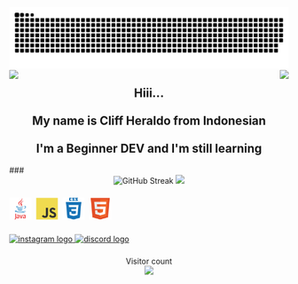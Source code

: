 <div align="center">
<picture>
  <source media="(prefers-color-scheme: dark)" srcset="https://raw.githubusercontent.com/clxf12/clxf12/output/github-contribution-grid-snake-dark.svg">
  <source media="(prefers-color-scheme: light)" srcset="https://raw.githubusercontent.com/clxf12/clxf12/output/github-contribution-grid-snake.svg">
  <img alt="github contribution grid snake animation" src="https://raw.githubusercontent.com/clxf12/clxf12/output/github-contribution-grid-snake-dark.svg">
</picture>
</div>
<div>
<img align="left" height="150" src="https://i.ibb.co/H7cCpJs/pngwing-com.png"  />
<img align="right" height="150" src="https://i.ibb.co/H7cCpJs/pngwing-com.png"  />
</div>
<div>
<h2 align="center">Hiii...<br><br><a>My name is Cliff Heraldo from Indonesian</a>
<br><br>
<a>I'm a Beginner DEV and I'm still learning</a>
</div>
###

<div align="center">
  <img src="https://github-readme-stats.vercel.app/api/top-langs/?username=clxf12&layout=normal&theme=github_dark" alt="GitHub Streak" />
  <img src="https://github-readme-stats.vercel.app/api?username=clxf12&show=prs_merged,prs_merged_percentage&show_icons=true&theme=github_dark&include_all_commits=true&rank_icon=github" />
  
  
  

  </div>


###

<div align="left">
  <img src="https://github.com/devicons/devicon/blob/master/icons/java/java-original-wordmark.svg" title="Java" alt="Java" width="40" height="40"/>&nbsp;
  <img src="https://github.com/devicons/devicon/blob/master/icons/javascript/javascript-original.svg" title="JavaScript" alt="JavaScript" width="40" height="40"/>&nbsp;
  <img src="https://github.com/devicons/devicon/blob/master/icons/css3/css3-plain-wordmark.svg"  title="CSS3" alt="CSS" width="40" height="40"/>&nbsp;
  <img src="https://github.com/devicons/devicon/blob/master/icons/html5/html5-original.svg" title="HTML5" alt="HTML" width="40" height="40"/>&nbsp;
</div>

###

<div align="left">
  <a href="https://www.instagram.com/clxf12">
  <img src="https://img.shields.io/static/v1?message=Instagram&logo=instagram&label=&color=E4405F&logoColor=white&labelColor=&style=for-the-badge" height="35" alt="instagram logo" />
  </a>
  <a href="https://www.discordapp.com/users/clxf12">
  <img src="https://img.shields.io/static/v1?message=Discord&logo=discord&label=&color=7289DA&logoColor=white&labelColor=&style=for-the-badge" height="35" alt="discord logo"/>
  </a>
</div>

###

<p align="center"> 
  Visitor count<br>
  <img src="https://profile-counter.glitch.me/clxf12/count.svg" />
</p>

###

<br clear="both">


###
